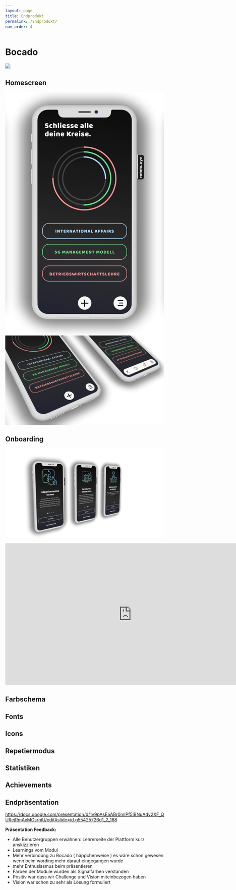 ```yaml
---
layout: page
title: Endprodukt
permalink: /Endprodukt/
nav_order: 4
---
```


# Bocado
![](https://github.com/matthiasmeierkoch/hcd-documentation/blob/gh-pages/images/Rotato%20Movie%205.gif?raw=true)

## Homescreen
![](https://github.com/matthiasmeierkoch/hcd-documentation/blob/gh-pages/images/Rotato-Snapshot6_low.png?raw=true)
![](https://github.com/matthiasmeierkoch/hcd-documentation/blob/gh-pages/images/Rotato-Snapshot7_low.png?raw=true)

## Onboarding
![](https://github.com/matthiasmeierkoch/hcd-documentation/blob/gh-pages/images/Rotato-Snapshot9_low.png?raw=true)


<iframe style="border: none;" width="800" height="450" src="https://www.figma.com/embed?embed_host=share&url=https%3A%2F%2Fwww.figma.com%2Fproto%2FGN1f3SvmzTkia4DAZaBix0%2FHi-Fi-Prototyp%3Fnode-id%3D249%253A5%26scaling%3Dscale-down" allowfullscreen></iframe>


## Farbschema

## Fonts

## Icons



## Repetiermodus

## Statistiken

## Achievements



## Endpräsentation
https://docs.google.com/presentation/d/1v9pAsEaABr0mIPf5lBNuAdv2XF_QURejRmAxMGsrhiU/edit#slide=id.g55425726d1_2_168

**Präsentation Feedback:**
* Alle Benutzergruppen erwähnen: Lehrerseite der Plattform kurz anskizzieren
* Learnings vom Modul
* Mehr verbindung zu Bocado ( häppchenweise ) es wäre schön gewesen wenn beim wording mehr darauf eingegangen wurde
* mehr Enthusiasmus beim präsentieren
* Farben der Module wurden als Signalfarben verstanden
* Positiv war dass wir Challenge und Vision miteinbezogen haben
* Vision war schon zu sehr als Lösung formuliert


